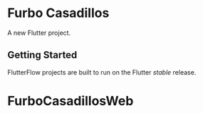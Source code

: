 # Furbo Casadillos

A new Flutter project.

## Getting Started

FlutterFlow projects are built to run on the Flutter _stable_ release.
# FurboCasadillosWeb
